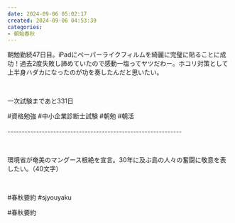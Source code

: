 ```yaml
---
date: 2024-09-06 05:02:17
created: 2024-09-06 04:53:39
categories:
- 朝勉春秋
---
```


朝勉勤続47日目。iPadにペーパーライクフィルムを綺麗に完璧に貼ることに成功！過去2度失敗し諦めていたので感動一塩ってヤツだわー。ホコリ対策として上半身ハダカになったのが功を奏したんだと思いたい。

<br>

一次試験まであと331日

#資格勉強 #中小企業診断士試験 #朝勉 #朝活  
\
\-------------------------------------------------------------

<br>

環境省が奄美のマングース根絶を宣言。30年に及ぶ島の人々の奮闘に敬意を表したい。（40文字）

<br>

#春秋要約 #sjyouyaku

#春秋要約